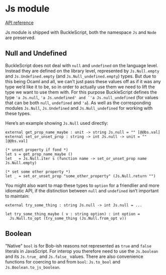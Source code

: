 Js module
=========

[API reference](https://bucklescript.github.io/bucklescript/api/Js.html)

Js module is shipped with BuckleScript, both the namespace `Js` and
`Node` are preserved.

Null and Undefined
------------------

BuckleScript does not deal with `null` and `undefined` on the language
level. Instead they are defined on the library level, represented by
`Js.Null.empty` and `Js.Undefined.empty` (and `Js.Null_undefined.empty`)
types. But due to this being Ocaml and all, we can’t just pass these
values off as if it was any type we’d like it to be, so in order to
actually use them we need to lift the type we want to use them with. For
this purpose BuckleScript defines the type `'a Js.null`,
`` 'a Js.undefined' and `'a Js.null_undefined `` (for values that can be
both `null`, `undefined` and `'a`). As well as the corresponding modules
`Js.Null`, `Js.Undefined` and `Js.Null_undefined` for working with these
types.

Here’s an example showing `Js.Null` used directly:

    external get_prop_name_maybe : unit -> string Js.null = "" [@@bs.val]
    external set_or_unset_prop : string -> int Js.null -> unit = "" [@@bs.val]

    (* unset property if fond *)
    let s = get_prop_name_maybe ()
    let _ = Js.Null.iter s (function name -> set_or_unset_prop name Js.Null.empty)

    (* set some other property *)
    let _ = set_or_unset_prop "some_other_property" (Js.Null.return "")

You might also want to map these types to `option` for a friendlier and
more idiomatic API, if the distinction between `null` and `undefined`
isn’t important to maintain:

    external try_some_thing : string Js.null -> int Js.null = ...

    let try_some_thing_maybe ( v : string option) : int option =
      Js.Null.to_opt (try_some_thing (Js.Null.from_opt v))

Boolean
-------

"Native" `bool` is for Bob-ish reasons not represented as `true` and
`false` literals in JavaScript. For interop you therefore need to use
the `Js.boolean` and its `Js.true_` and `Js.false_` values. There are
also convenience functions for coercing to and from `bool`: `Js.to_bool`
and `Js.Boolean.to_js_boolean`.

